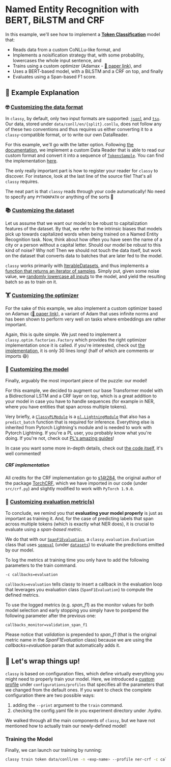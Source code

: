 # Named Entity Recognition with BERT, BiLSTM and CRF

In this example, we'll see how to implement a [**Token Classification**](https://sunglasses-ai.github.io/classy/docs/reference-manual/tasks-and-formats/#token-classification) model that:
- Reads data from a custom CoNLLu-like format, and
- Implements a noisification strategy that, with some probability, lowercases the whole input sentence, and
- Trains using a custom optimizer (Adamax - [:scroll: paper link](https://arxiv.org/abs/1412.6980)), and
- Uses a BERT-based model, with a BiLSTM and a CRF on top, and finally
- Evaluates using a Span-based F1 score.


## 📖 Example Explanation

### 🤓 [Customizing the data format](https://sunglasses-ai.github.io/classy/docs/getting-started/customizing-things/custom-data-format/)

In `classy`, by default, only two input formats are supported: [`jsonl`](https://sunglasses-ai.github.io/classy/docs/reference-manual/tasks-and-formats/#jsonl-2) and [`tsv`](https://sunglasses-ai.github.io/classy/docs/reference-manual/tasks-and-formats/#tsv-2). Our data, stored under `data/conll/en/{split}.conllu`, does not follow any of these two conventions and thus requires us either converting it to a `classy`-compatible format, or to write our own DataReader.

For this example, we'll go with the latter option. Following [the documentation](https://sunglasses-ai.github.io/classy/docs/getting-started/customizing-things/custom-data-format/), we implement a custom Data Reader that is able to read our custom format and convert it into a sequence of [`TokensSample`](https://sunglasses-ai.github.io/classy/docs/api/data/data_drivers/#TokensSample). You can find the implementation [here](src/conllu_data_driver.py).

The only really important part is how to register your reader for `classy` to discover. For instance, look at the last line of the source file! That's all `classy` requires.

The neat part is that `classy` reads through your code automatically! No need to specify any `PYTHONPATH` or anything of the sorts :rocket:


### 📚 [Customizing the dataset](https://sunglasses-ai.github.io/classy/docs/getting-started/customizing-things/custom-dataset/)

Let us assume that we want our model to be robust to capitalization features of the dataset. By that, we refer to the intrinsic biases that models pick up towards capitalized words when being trained on a Named Entity Recognition task. Now, think about how often you have seen the name of a city or a person without a capital letter. Should our model be robust to this kind of noise? Why not! Then we should not touch the data itself, but work on the dataset that converts data to batches that are later fed to the model.

`classy` works primarily with [IterableDatasets](https://pytorch.org/docs/stable/data.html#iterable-style-datasets), and thus implements a [function that returns an iterator of samples](src/noisy_ner_dataset.py#L104). Simply put, given some noise value, we [randomly lowercase all inputs](src/noisy_ner_dataset.py#L118) to the model, and yield the resulting batch so as to train on it.


### 🏋 [Customizing the optimizer](https://sunglasses-ai.github.io/classy/docs/getting-started/customizing-things/custom-optimizer/#custom-optimizers)

For the sake of this example, we also implement a custom optimizer based on Adamax ([:scroll: paper link](https://arxiv.org/abs/1412.6980)), a variant of Adam that uses infinite norms and has been shown to perform very well on tasks where embeddings are rather important.

Again, this is quite simple. We just need to implement a `classy.optim.factories.Factory` which provides the right optimizer implementation once it is called. if you're interested, check out [the implementation](src/optim_adamax.py), it is only 30 lines long! (half of which are comments or imports :smile:)


### 🤖 [Customizing the model](https://sunglasses-ai.github.io/classy/docs/getting-started/customizing-things/custom-model/)

Finally, arguably the most important piece of the puzzle: our model!

For this example, we decided to augment our base Transformer model with a Bidirectional LSTM and a CRF layer on top, which is a great addition to your model in case you have to handle sequences (for example in NER, where you have entities that span across multiple tokens).

Very briefly, a [`ClassyPLModule`]() is a [`pl.LightningModule`](https://pytorch-lightning.readthedocs.io/en/latest/common/lightning_module.html) that also has a `predict_batch` function that is required for inference. Everything else is inherited from Pytorch Lightning's module and is needed to work with Pytorch Lightning. If you're a PL user, you probably know what you're doing. If you're not, check out [PL's amazing guides](https://pytorch-lightning.readthedocs.io/en/latest/starter/new-project.html)!

In case you want some more in-depth details, check out [the code itself](src/model.py), it's well commented! 

##### CRF implementation

All credits for the CRF implementation go to [s14t284](https://github.com/s14t284), the original author of the package [TorchCRF](https://github.com/s14t284/TorchCRF/), which we have imported in our code (under `src/crf.py`) and slightly modified to work with `PyTorch 1.9.0`.


### 💯 [Customizing evaluation metric(s)](https://sunglasses-ai.github.io/classy/docs/getting-started/customizing-things/custom-metric/)

To conclude, we remind you that **evaluating your model properly** is just as important as training it. 
And, for the case of predicting labels that span across multiple tokens (which is exactly what NER does), it is crucial to evaluate using a *span-based metric*. 

We do that with our [`SpanF1Evaluation`](src/span_f1_evaluation.py), a `classy.evaluation.Evaluation` class that uses [`seqeval`](https://github.com/chakki-works/seqeval) (under [`datasets`](https://github.com/huggingface/datasets)) to evaluate the predictions emitted by our model.

To log the metrics at training time you only have to add the following parameters to the train command.

```
-c callbacks=evaluation
```

`callbacks=evaluation` tells classy to insert a callback in the evaluation loop that leverages you evaluation class (`SpanF1Evaluation`) to compute the defined metrics. 

To use the logged metrics (e.g. _span_f1_) as the monitor values for both  model selection and early stopping you simply have to postpend the following parameter after the previous one:
```
callbacks_monitor=validation_span_f1
```
Please notice that _validation_ is prepended to _span_f1_ (that is the original metric name in the _SpanF1Evaluation_ class) because we are using the _callbacks=evaluation_ param that automatically adds it.

## 🎁 Let's wrap things up!

`classy` is based on configuration files, which define virtually everything you might need to properly train your model. Here, we introduced a [custom profile](https://sunglasses-ai.github.io/classy/docs/reference-manual/structured-configs/overall-structure/) under `configurations/profiles` that specifies all the parameters that we changed from the default ones. If you want to check the complete configuration there are two possible ways: 
1. adding the `--print` argument to the `train` command.
2. checking the config.yaml file in you experiment directory under _.hydra_.

We walked through all the main components of `classy`, but we have not mentioned how to actually train our newly-defined model!

### Training the Model

Finally, we can launch our training by running: 
```bash
classy train token data/conll/en -n <exp-name> --profile ner-crf -c callbacks=evaluation callbacks_monitor=validation_span_f1
```
